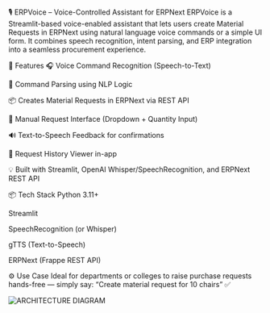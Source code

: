 🎙️ ERPVoice – Voice-Controlled Assistant for ERPNext
ERPVoice is a Streamlit-based voice-enabled assistant that lets users create Material Requests in ERPNext using natural language voice commands or a simple UI form. It combines speech recognition, intent parsing, and ERP integration into a seamless procurement experience.

🚀 Features
🎧 Voice Command Recognition (Speech-to-Text)

🧠 Command Parsing using NLP Logic

📦 Creates Material Requests in ERPNext via REST API

📝 Manual Request Interface (Dropdown + Quantity Input)

🔊 Text-to-Speech Feedback for confirmations

📜 Request History Viewer in-app

💡 Built with Streamlit, OpenAI Whisper/SpeechRecognition, and ERPNext REST API

📦 Tech Stack
Python 3.11+

Streamlit

SpeechRecognition (or Whisper)

gTTS (Text-to-Speech)

ERPNext (Frappe REST API)

⚙️ Use Case
Ideal for departments or colleges to raise purchase requests hands-free — simply say:
“Create material request for 10 chairs” ✅


![ARCHITECTURE DIAGRAM](https://github.com/user-attachments/assets/939b7ebf-d024-41f4-8720-0f8582a079d1)
